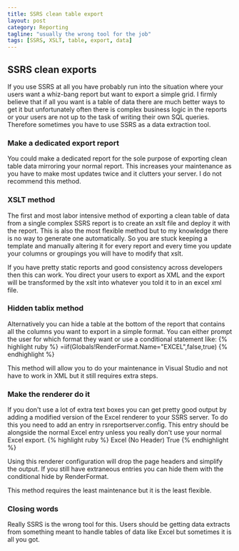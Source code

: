 ```yaml
---
title: SSRS clean table export
layout: post
category: Reporting
tagline: "usually the wrong tool for the job"
tags: [SSRS, XSLT, table, export, data]
---
```

## SSRS clean exports
If you use SSRS at all you have probably run into the situation where your users want a whiz-bang report but want to export a simple grid. I firmly believe that if all you want is a table of data there are much better ways to get it but unfortunately often there is complex business logic in the reports or your users are not up to the task of writing their own SQL queries. Therefore sometimes you have to use SSRS as a data extraction tool.

### Make a dedicated export report
You could make a dedicated report for the sole purpose of exporting clean table data mirroring your normal report. This increases your maintenance as you have to make most updates twice and it clutters your server. I do not recommend this method.

### XSLT method
The first and most labor intensive method of exporting a clean table of data from a single complex SSRS report is to create an xslt file and deploy it with the report. This is also the most flexible method but to my knowledge there is no way to generate one automatically. So you are stuck keeping a template and manually altering it for every report and every time you update your columns or groupings you will have to modify that xslt.

If you have pretty static reports and good consistency across developers then this can work. You direct your users to export as XML and the export will be transformed by the xslt into whatever you told it to in an excel xml file.

### Hidden tablix method
Alternatively you can hide a table at the bottom of the report that contains all the columns you want to export in a simple format. You can either prompt the user for which format they want or use a conditional statement like:
{% highlight ruby %}
=iif(Globals!RenderFormat.Name="EXCEL",false,true)
{% endhighlight %}

This method will allow you to do your maintenance in Visual Studio and not have to work in XML but it still requires extra steps.

### Make the renderer do it
If you don't use a lot of extra text boxes you can get pretty good output by adding a modified version of the Excel renderer to your SSRS server. To do this you need to add an entry in rsreportserver.config. This entry should be alongside the normal Excel entry unless you really don't use your normal Excel export.
{% highlight ruby %}
<Extension Name="EXCEL (No Header)" Type="Microsoft.ReportingServices.Rendering.ExcelRenderer.ExcelRenderer,Microsoft.ReportingServices.ExcelRendering">
    <OverrideNames>
        <Name Language="en-US">Excel (No Header)</Name>
    </OverrideNames>
    <Configuration> 
        <DeviceInfo>
            <SimplePageHeaders>True</SimplePageHeaders> 
        </DeviceInfo> 
    </Configuration> 
</Extension>
{% endhighlight %}

Using this renderer configuration will drop the page headers and simplify the output. If you still have extraneous entries you can hide them with the conditional hide by RenderFormat.

This method requires the least maintenance but it is the least flexible.

### Closing words
Really SSRS is the wrong tool for this. Users should be getting data extracts from something meant to handle tables of data like Excel but sometimes it is all you got.
